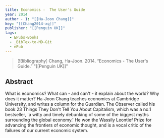 ```yaml
---
title: Economics -  The User's Guide
year: 2014
author - 1: "[[Ha-Joon Chang]]"
key: "[[Chang2014-xq]]"
publisher: "[[Penguin UK]]"
tags:
  - EPubs-Books
  - _BibTex-to-MD-Git
  - ePub
---
```


> [!Bibliography]
> Chang, Ha-Joon. 2014. “Economics -  The User's Guide.” "[[Penguin UK]]"

## Abstract
What is economics? What can - and can't - it explain about the world? Why does it matter? Ha-Joon Chang teaches economics at Cambridge University, and writes a column for the Guardian. The Observer called his book 23 Things They Don't Tell You About Capitalism, which was a no.1 bestseller, 'a witty and timely debunking of some of the biggest myths surrounding the global economy.' He won the Wassily Leontief Prize for advancing the frontiers of economic thought, and is a vocal critic of the failures of our current economic system.